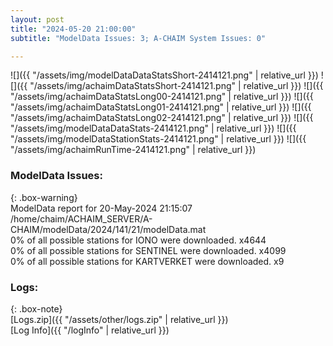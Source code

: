 ```yaml
---
layout: post
title: "2024-05-20 21:00:00"
subtitle: "ModelData Issues: 3; A-CHAIM System Issues: 0"

---
```


![]({{ "/assets/img/modelDataDataStatsShort-2414121.png" | relative_url }})
![]({{ "/assets/img/achaimDataStatsShort-2414121.png" | relative_url }})
![]({{ "/assets/img/achaimDataStatsLong00-2414121.png" | relative_url }})
![]({{ "/assets/img/achaimDataStatsLong01-2414121.png" | relative_url }})
![]({{ "/assets/img/achaimDataStatsLong02-2414121.png" | relative_url }})
![]({{ "/assets/img/modelDataDataStats-2414121.png" | relative_url }})
![]({{ "/assets/img/modelDataStationStats-2414121.png" | relative_url }})
![]({{ "/assets/img/achaimRunTime-2414121.png" | relative_url }})


### ModelData Issues:  
  
{: .box-warning}  
 ModelData report for 20-May-2024 21:15:07   
 /home/chaim/ACHAIM_SERVER/A-CHAIM/modelData/2024/141/21/modelData.mat   
 0% of all possible stations for IONO were downloaded. x4644   
 0% of all possible stations for SENTINEL were downloaded. x4099   
 0% of all possible stations for KARTVERKET were downloaded. x9   
  


### Logs:  
  
{: .box-note}  
[Logs.zip]({{ "/assets/other/logs.zip" | relative_url }})  
[Log Info]({{ "/logInfo" | relative_url }})  
